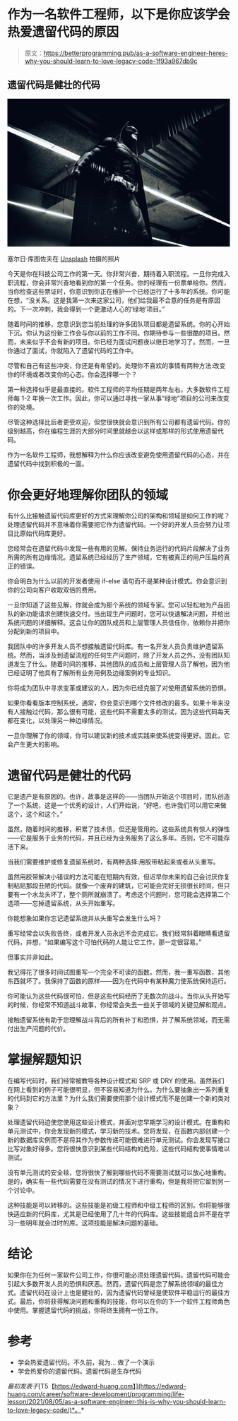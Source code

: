 # 作为一名软件工程师，以下是你应该学会热爱遗留代码的原因

> 原文：<https://betterprogramming.pub/as-a-software-engineer-heres-why-you-should-learn-to-love-legacy-code-1f93a967db9c>

## 遗留代码是健壮的代码

![](img/8a213d1b64aea7b47c075843b7ec5761.png)

塞尔日·库图佐夫在 [Unsplash](https://unsplash.com?utm_source=medium&utm_medium=referral) 拍摄的照片

今天是你在科技公司工作的第一天。你非常兴奋，期待着入职流程。一旦你完成入职流程，你会非常兴奋地看到你的第一个任务。你的经理有一份票单给你。然而，当你检查这些票证时，你意识到你正在维护一个已经运行了十多年的系统。你可能在想，“没关系。这是我第一次来这家公司，他们给我最不合意的任务是有原因的。下一次冲刺，我会得到一个更激动人心的‘绿地’项目。”

随着时间的推移，您意识到您当前处理的许多团队项目都是遗留系统。你的心开始下沉。你认为这份新工作会与你以前的工作不同。你期待参与一些很酷的项目。然而，未来似乎不会有新的项目。你已经为面试问题夜以继日地学习了。然而，一旦你通过了面试，你就陷入了遗留代码的工作中。

尽管和自己有这些冲突，你还是有希望的。处理你不喜欢的事情有两种方法:改变你的环境或者改变你的心态。你会选择哪一个？

第一种选择似乎是最直接的。软件工程师的平均任期是两年左右。大多数软件工程师每 1-2 年换一次工作。因此，你可以通过寻找一家从事“绿地”项目的公司来改变你的处境。

尽管这种选择比后者更受欢迎，但您很快就会意识到所有公司都有遗留代码。你的级别越高，你在编程生涯的大部分时间里就越会以这样或那样的形式使用遗留代码。

作为一名软件工程师，我想解释为什么你应该改变避免使用遗留代码的心态，并在遗留代码中找到积极的一面。

# 你会更好地理解你团队的领域

有什么比接触遗留代码库更好的方式来理解你公司的架构和领域是如何工作的呢？处理遗留代码并不意味着你需要把它作为遗留代码。一个好的开发人员会努力让项目比原始代码库更好。

您经常会在遗留代码中发现一些有用的见解。保持业务运行的代码片段解决了业务所需的所有边缘情况。遗留系统已经经历了生产领域，它有被真正的用户压扁的真正的错误。

你会明白为什么以前的开发者使用 if-else 语句而不是某种设计模式。你会意识到你的公司向客户收取双倍的费用。

一旦你知道了这些见解，你就会成为那个系统的领域专家。您可以轻松地为产品团队的新功能请求创建快速交付。当出现生产问题时，您可以快速解决问题，并给出系统问题的详细解释。这会让你的团队成员和上层管理人员信任你，依赖你并把你分配到新的项目中。

我团队中的许多开发人员不想接触遗留代码库。有一名开发人员负责维护遗留系统。然而，当涉及到遗留流程的任何生产问题时，除了开发人员之外，没有团队知道发生了什么。随着时间的推移，其他团队的成员和上层管理人员了解他，因为他已经证明了他具有了解所有业务用例及边缘案例的专业知识。

你将成为团队中寻求变革或建议的人，因为你已经克服了对使用遗留系统的恐惧。

如果你看看版本控制系统，通常，你会意识到哪个文件修改的最多。如果十年来没有人接触过代码，那么很有可能，这些代码不需要太多的测试，因为这些代码每天都在变化，以处理另一种边缘情况。

一旦你理解了你的领域，你可以建议新的技术或实践来使系统变得更好。因此，它会产生更大的影响。

# 遗留代码是健壮的代码

它是遗产是有原因的。也许，故事是这样的——当团队开始这个项目时，团队创造了一个系统，这是一个优秀的设计，人们开始说，“好吧，也许我们可以用它来做这个，这个和这个。”

虽然，随着时间的推移，积累了技术债，但还是管用的。这些系统具有惊人的弹性——它是服务于业务的代码，并且已经为业务服务了这么多年。否则，它不可能存活下来。

当我们需要维护或修复遗留系统时，有两种选择:用胶带粘起来或者从头重写。

虽然用胶带解决小错误的方法可能在短期内有效，但迟早你未来的自己会讨厌你复制粘贴那段丑陋的代码。就像一个废弃的建筑，它可能会完好无损很长时间，但只要有一个水龙头坏了，整个厕所就崩溃了。考虑这个问题时，您可能会选择第二个选项——忘掉遗留系统，从头开始重写。

你能想象如果你忘记遗留系统并从头重写会发生什么吗？

重写经常会以失败告终，或者开发人员永远不会完成它。我们经常斜着眼睛看遗留代码，并想，“如果编写这个可怕代码的人能让它工作，那一定很容易。”

但事实并非如此。

我记得花了很多时间试图重写一个完全不可读的函数。然而，我一重写函数，其他东西就坏了。我保持了函数的原样——因为在代码中有某种魔力使系统保持运行。

你可能认为这些代码很可怕，但是这些代码经历了无数次的战斗。当你从头开始写的时候，你经常不知道战斗故事，你经常会失去一些关于领域的关键见解和观点。

接触遗留系统有助于您理解战斗背后的所有补丁和恐惧，并了解系统领域，而无需付出生产问题的代价。

# 掌握解题知识

在编写代码时，我们经常被教导各种设计模式和 SRP 或 DRY 的使用。虽然我们在网上看到的例子可能很明显，但不容易知道为什么。为什么要抽象出一系列重复的代码到它的方法里？为什么我们需要使用那个设计模式而不是创建一个新的类对象？

处理遗留代码迫使您使用这些设计模式，并面对您早期学习的设计模式。在重构和单元测试中，你会发现新的模式，学习新的技术。您将发现，在函数内部创建一个新的数据库实例而不是将其作为参数传递可能很难进行单元测试。你会发现写接口比写对象好得多。您将很快意识到某些代码结构的危险，这些代码结构使事情难以测试。

没有单元测试的安全毯，您将很快了解到哪些代码不需要测试就可以放心地重构。是的，确实有一些代码需要在没有测试的情况下进行重构，但是我将把它留到另一个讨论中。

这种技能是可以转移的。这些技能是初级工程师和中级工程师的区别。你将能够很快适应新的代码库，尤其是已经使用了几十年的代码库。这些技能组合并不是在学习一些明年就会过时的库。这项技能是解决问题的基础。

# 结论

如果你在为任何一家软件公司工作，你很可能必须处理遗留代码。遗留代码可能会引起大多数开发人员的恐惧和厌恶。然而，遗留代码是您了解系统领域的最佳方式。遗留代码在设计上也是健壮的，因为遗留代码曾经是使软件平稳运行的最佳方式。最后，你将获得解决问题和重构的技能，你可以在你的下一个软件工程师角色中使用。掌握遗留代码的挑战，你将终生拥有一份工作。

# 参考

*   学会热爱遗留代码。不久前，我为… 做了一个演示
*   学会热爱你的遗留代码。遗留代码是生存代码

*最初发表于*[T5【https://edward-huang.com】](https://edward-huang.com/career/software-development/programming/life-lesson/2021/08/05/as-a-software-engineer-this-is-why-you-should-learn-to-love-legacy-code/)*。*